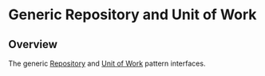 # Generic Repository and Unit of Work

## Overview

The generic [Repository](https://martinfowler.com/eaaCatalog/repository.html) and
[Unit of Work](https://martinfowler.com/eaaCatalog/unitOfWork.html) pattern interfaces.

